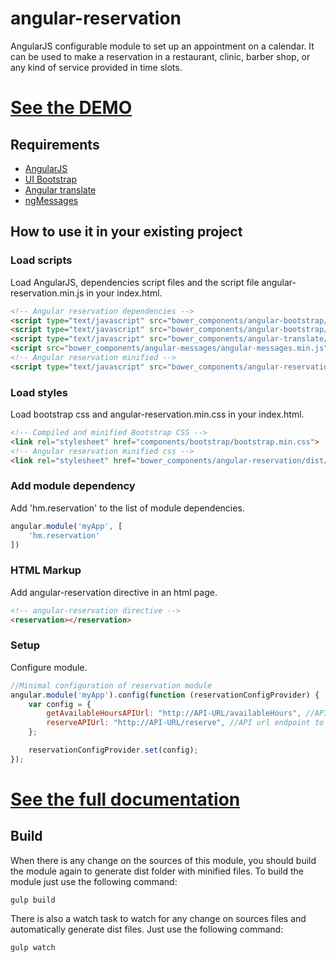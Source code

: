 angular-reservation
======================
AngularJS configurable module to set up an appointment on a calendar. It can be used to make a reservation in a restaurant, clinic, barber shop, or any kind 
of service provided in time slots.

# [See the DEMO](https://hmartos.github.io/angular-reservation/)

## Requirements

- [AngularJS](https://angularjs.org/)
- [UI Bootstrap](https://github.com/angular-ui/bootstrap)
- [Angular translate](https://github.com/angular-translate/angular-translate)
- [ngMessages](https://github.com/angular/bower-angular-messages)


## How to use it in your existing project

### Load scripts
Load AngularJS, dependencies script files and the script file angular-reservation.min.js in your index.html.

```html
<!-- Angular reservation dependencies -->
<script type="text/javascript" src="bower_components/angular-bootstrap/ui-bootstrap.min.js"></script>
<script type="text/javascript" src="bower_components/angular-bootstrap/ui-bootstrap-tpls.min.js"></script>
<script type="text/javascript" src="bower_components/angular-translate/angular-translate.min.js"></script>
<script src="bower_components/angular-messages/angular-messages.min.js"></script>
<!-- Angular reservation minified -->
<script type="text/javascript" src="bower_components/angular-reservation/dist/angular-reservation.min.js"></script>
```

### Load styles
Load bootstrap css and angular-reservation.min.css in your index.html.

```html
<!-- Compiled and minified Bootstrap CSS -->
<link rel="stylesheet" href="components/bootstrap/bootstrap.min.css">
<!-- Angular reservation minified css -->
<link rel="stylesheet" href="bower_components/angular-reservation/dist/angular-reservation.min.css">
```

### Add module dependency
Add 'hm.reservation' to the list of module dependencies.

```javascript
angular.module('myApp', [
    'hm.reservation'
])
```

### HTML Markup
Add angular-reservation directive in an html page.

```html
<!-- angular-reservation directive -->
<reservation></reservation>
```

### Setup
Configure module.

```javascript
//Minimal configuration of reservation module
angular.module('myApp').config(function (reservationConfigProvider) {
    var config = {
        getAvailableHoursAPIUrl: "http://API-URL/availableHours", //API url endpoint to load list of available hours
        reserveAPIUrl: "http://API-URL/reserve", //API url endpoint to do a reserve
    };

    reservationConfigProvider.set(config);
});
```

# [See the full documentation](https://hmartos.github.io/angular-reservation/#!#docs)


## Build
When there is any change on the sources of this module, you should build the module again to generate dist folder with minified files.
To build the module just use the following command:

`gulp build`

There is also a watch task to watch for any change on sources files and automatically generate dist files. Just use the following command:

`gulp watch`
